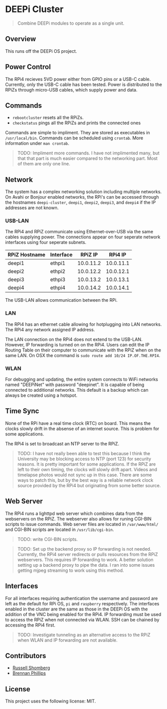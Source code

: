 # DEEPi Cluster #
> Combine DEEPi modules to operate as a single unit.

## Overview ##

This runs off the DEEPi OS project. 

## Power Control ##

The RPi4 recieves 5VD power either from GPIO pins or a USB-C
cable. Currently, only the USB-C cable has been tested. Power is
distributed to the RPiZs through micro-USB cables, which supply power
and data.

## Commands ##

  * `rebootcluster` resets all the RPiZs.
  * `checkstatus` pings all the RPiZs and prints the connected ones
  
Commands are simple to impliment. They are stored as executables in
`/usr/local/bin`. Commands can be scheduled using `crontab`. More
information under `man crontab`.

> TODO: Impliment more commands. I have not implimented many, but that
> that part is much easier compared to the networking part. Most of
> them are only one line.

## Network ##

The system has a complex networking solution including multiple
networks.  On Avahi or Bonjour enabled networks, the RPi's can be
accessed through the hostnames `deepi-cluster`, `deepi1`, `deepi2`,
`deepi3`, and `deepi4` if the IP addresses are not known.

### USB-LAN ###

The RPi4 and RPiZ communicate using Ethernet-over-USB via the same
cables supplying power. The connections appear on four seperate
network interfaces using four seperate subnets.

| RPiZ Hostname | Interface | RPiZ IP   | RPi4 IP   |
|---------------|-----------|-----------|-----------|
| deepi1        | ethpi1    | 10.0.11.2 | 10.0.11.1 |
| deepi2        | ethpi2    | 10.0.12.2 | 10.0.12.1 |
| deepi3        | ethpi3    | 10.0.13.2 | 10.0.13.1 |
| deepi4        | ethpi4    | 10.0.14.2 | 10.0.14.1 |

The USB-LAN allows communication between the RPi.

### LAN ###

The RPi4 has an ethernet cable allowing for hotplugging into LAN
networks. The RPi4 any network assigned IP address.

The LAN connection on the RPi4 does not extend to the
USB-LAN. However, IP forwarding is turned on on the RPi4. Users can
edit the IP Routing Table on their computer to communicate with the
RPiZ when on the same LAN. On OSX the command is `sudo route add 10/24
IP.OF.THE.RPI4`.

### WLAN ###

For debugging and updating, the entire system connects to WiFi
networks named "DEEPiNet" with password "deepinet". It is capable of
being connected to additional networks. This default is a backup which
can always be created using a hotspot.

## Time Sync ##

None of the RPi have a real time clock (RTC) on board. This means the
clocks slowly drift in the absense of an internet source. This is
problem for some applications.

The RPi4 is set to broadcast an NTP server to the RPiZ.

> TODO: I have not really been able to test this because I think the
> University may be blocking access to NTP (port 123) for security
> reasons. It is pretty important for some applications. If the RPiZ
> are left to their own timing, the clocks will slowly drift
> apart. Videos and timelapse photos would not sync up in this
> case. There are some ways to patch this, but by the best way is a
> reliable network clock source provided by the RPi4 but originating
> from some better source.


## Web Server ##

The RPi4 runs a lighttpd web server which combines data from the
webservers on the RPiZ. The webserver also allows for runing CGI-BIN
scripts to issue commands. Web server files are located in
`/var/www/html/` and CGI-BIN scripts are located in
`/usr/lib/cgi-bin`.

> TODO: write CGI-BIN scripts.

> TODO: Set up the backend proxy so IP forwarding is not
> needed. Currently, the RPi4 server redirects or pulls resources from
> the RPiZ webservers. This requires IP forwarding to work. A better
> solution setting up a backend proxy to pipe the data. I ran into
> some issues getting mjpeg streaming to work using this method.

## Interfaces ##

For all interfaces requiring authentication the username and password
are left as the default for RPi OS, `pi` and `raspberry`
respectively. The interfaces enabled in the cluster are the same as
those in the DEEPi OS with the addition of the VNC being enabled for
the RPi4. IP forwarding must be used to access the RPiZ when not
connected via WLAN. SSH can be chained by accessing the RPi4 first.

> TODO: Investigate tunneling as an alternative access to the RPiZ
> when WLAN and IP forwarding are not available.

## Contributors ##

* [Russell Shomberg](https://rshom.github.io)
* [Brennan Phillips](https://web.uri.edu/uril/)

## License ##

This project uses the following license: MIT.

<!-- ???: is this what we want -->
